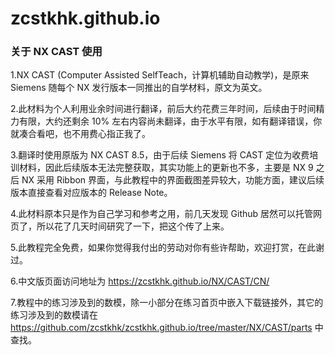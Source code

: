 # zcstkhk.github.io

### 关于 NX CAST 使用
1.NX CAST (Computer Assisted SelfTeach，计算机辅助自动教学)，是原来 Siemens 随每个 NX 发行版本一同推出的自学材料，原文为英文。
  
2.此材料为个人利用业余时间进行翻译，前后大约花费三年时间，后续由于时间精力有限，大约还剩余 10% 左右内容尚未翻译，由于水平有限，如有翻译错误，你就凑合看吧，也不用费心指正我了。
  
3.翻译时使用原版为 NX CAST 8.5，由于后续 Siemens 将 CAST 定位为收费培训材料，因此后续版本无法完整获取，其实功能上的更新也不多，主要是 NX 9 之后 NX 采用 Ribbon 界面，与此教程中的界面截图差异较大，功能方面，建议后续版本直接查看对应版本的 Release Note。

4.此材料原本只是作为自己学习和参考之用，前几天发现 Github 居然可以托管网页了，所以花了几天时间研究了一下，把这个传了上来。

5.此教程完全免费，如果你觉得我付出的劳动对你有些许帮助，欢迎打赏，在此谢过。



6.中文版页面访问地址为 https://zcstkhk.github.io/NX/CAST/CN/
	
7.教程中的练习涉及到的数模，除一小部分在练习首页中嵌入下载链接外，其它的练习涉及到的数模请在 https://github.com/zcstkhk/zcstkhk.github.io/tree/master/NX/CAST/parts 中查找。
